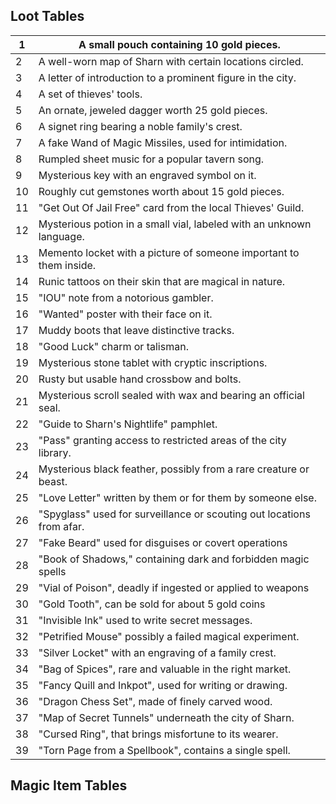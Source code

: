 ## Loot Tables

| 1   | A small pouch containing 10 gold pieces.                              |
| --- | --------------------------------------------------------------------- |
| 2   | A well-worn map of Sharn with certain locations circled.              |
| 3   | A letter of introduction to a prominent figure in the city.           |
| 4   | A set of thieves' tools.                                              |
| 5   | An ornate, jeweled dagger worth 25 gold pieces.                       |
| 6   | A signet ring bearing a noble family's crest.                         |
| 7   | A fake Wand of Magic Missiles, used for intimidation.                 |
| 8   | Rumpled sheet music for a popular tavern song.                        |
| 9   | Mysterious key with an engraved symbol on it.                         |
| 10  | Roughly cut gemstones worth about 15 gold pieces.                     |
| 11  | "Get Out Of Jail Free" card from the local Thieves' Guild.            |
| 12  | Mysterious potion in a small vial, labeled with an unknown language.  |
| 13  | Memento locket with a picture of someone important to them inside.    |
| 14  | Runic tattoos on their skin that are magical in nature.               |
| 15  | "IOU" note from a notorious gambler.                                  |
| 16  | "Wanted" poster with their face on it.                                |
| 17  | Muddy boots that leave distinctive tracks.                            |
| 18  | "Good Luck" charm or talisman.                                        |
| 19  | Mysterious stone tablet with cryptic inscriptions.                    |
| 20  | Rusty but usable hand crossbow and bolts.                             |
| 21  | Mysterious scroll sealed with wax and bearing an official seal.       |
| 22  | "Guide to Sharn's Nightlife" pamphlet.                                |
| 23  | "Pass" granting access to restricted areas of the city library.       |
| 24  | Mysterious black feather, possibly from a rare creature or beast.     |
| 25  | "Love Letter" written by them or for them by someone else.            |
| 26  | "Spyglass" used for surveillance or scouting out locations from afar. |
| 27  | "Fake Beard" used for disguises or covert operations                  |
| 28  | "Book of Shadows," containing dark and forbidden magic spells         |
| 29  | "Vial of Poison", deadly if ingested or applied to weapons            |
| 30  | "Gold Tooth", can be sold for about 5 gold coins                      |
| 31  | "Invisible Ink" used to write secret messages.                        |
| 32  | "Petrified Mouse" possibly a failed magical experiment.               |
| 33  | "Silver Locket" with an engraving of a family crest.                  |
| 34  | "Bag of Spices", rare and valuable in the right market.               |
| 35  | "Fancy Quill and Inkpot", used for writing or drawing.                |
| 36  | "Dragon Chess Set", made of finely carved wood.                       |
| 37  | "Map of Secret Tunnels" underneath the city of Sharn.                 |
| 38  | "Cursed Ring", that brings misfortune to its wearer.                  |
| 39  | "Torn Page from a Spellbook", contains a single spell.                |

## Magic Item Tables
